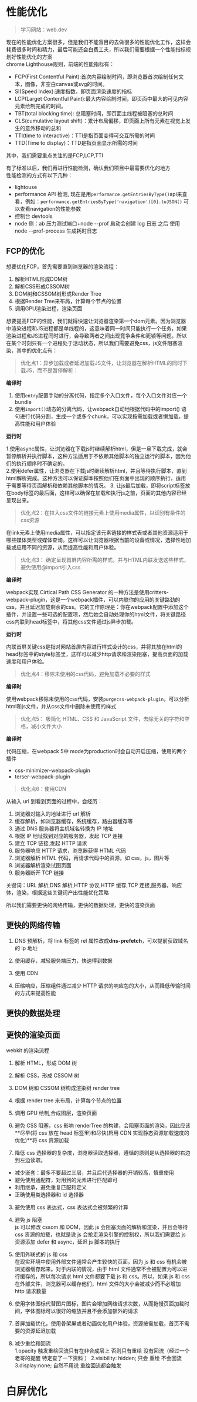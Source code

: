 # 性能优化

> 学习网站：web.dev

现在的性能优化方案很多，但是我们不能盲目的去做很多的性能优化工作，这样会耗费很多时间和精力，最后可能还会白费工夫，所以我们需要根据一个性能指标规划好性能优化的方案  
chrome Lighthouse规则，前端的性能指标有：

- FCP(First Contentful Paint):首次内容绘制时间，即浏览器首次绘制任何文本，图像，非空白canvas或svg的时间。
- SI(Speed Index):速度指数，即页面渲染速度的指标
- LCP(Larget Contentful Paint):最大内容绘制时间，即页面中最大的可见内容元素绘制完成的时间。
- TBT(total blocking time): 总阻塞时间，即页面主线程被阻塞的总时间
- CLS(cumulative layout shift)：累计布局偏移，即页面上所有元素在视觉上发生的意外移动的总和
- TTI(time to interactive)：TTI是指页面变得可交互所需的时间
- TTD(Time to display)：TTD是指页面显示所需的时间

其中，我们需要重点关注的是FCP,LCP,TTI  

有了标准以后，我们再进行性能检测，确认我们项目中最需要优化的地方  
性能检测的方式有以下几种：

- lightouse
- performance API 检测, 现在是用`performance.getEntriesByType()`api来查看，例如：`performance.getEntriesByType('navigation')[0].toJSON()` 可以查看navigation的性能参数
- 控制台 devtools
- node 侧：ab 压力测试端口+node --prof 启动会创建 log 日志 之后 使用 node --prof-process 生成耗时日志

## FCP的优化  


想要优化FCP，首先需要直到浏览器的渲染流程：  
1. 解析HTML形成DOM树  
2. 解析CSS形成CSSOM树  
3. DOM树和CSSOM树形成Render Tree
4. 根据Render Tree来布局，计算每个节点的位置  
5. 调用GPU渲染进程，渲染页面  

想要提高FCP的性能，我们就得快速让浏览器渲染第一个dom元素。因为浏览器中渲染进程和JS进程都是单线程的，这意味着同一时间只能执行一个任务，如果渲染进程和JS进程同时进行，会导致两者之间出现竞争条件和死锁等问题。所以在某个时刻只有一个进程处于活动状态，所以我们需要避免css，js文件阻塞渲染，其中的优化点有：

> 优化点1：异步加载或者延迟加载JS文件，让浏览器在解析HTML的同时下载JS，而不是暂停解析：  

**编译时**

1. 使用`entry`配置手动的分离代码，指定多个入口文件，每个入口文件对应一个bundle  
2. 使用`import()`动态的分离代码，让webpack自动地根据代码中的import() 语句进行代码分割，生成一个或多个chunk，可以实现按需加载或者懒加载，提高性能和用户体验  


**运行时**

1.使用async属性，让浏览器在下载js时继续解析html，但是一旦下载完成，就会暂停解析并执行脚本，这种方法适用于不依赖其他脚本的独立运行的脚本，因为他们的执行顺序时不确定的。  
2.使用defer属性，让浏览器在下载js时继续解析html，并且等待执行脚本，直到html解析完成。这种方法可以保证脚本按照他们在页面中出现的顺序执行，适用于需要等待页面解析和依赖其他脚本的情况。 
3. 让js最后加载，即将script标签放在body标签的最后面，这样可以确保在加载和执行js之前，页面的其他内容已经呈现出来。


> 优化点2：在拉入css文件的链接元素上使用media属性，以识别有条件的css资源 

在link元素上使用media属性，可以指定该元素链接的样式表或者其他资源适用于哪些媒体类型或媒体查询。这样可以让浏览器根据当前的设备或情况，选择性地加载或应用不同的资源，从而提高性能和用户体验。  


> 优化点3： 确定呈现首屏内容所需的样式，并与HTML内联发送这些样式，避免使用@import引入css


**编译时**

webpack实现 Cirtical Path CSS Generator 的一种方法是使用critters-webpack-plugin，这是一个webpack插件，可以内联你的应用的关键路劲的css，并且延迟加载剩余的css。它的工作原理是：你在webpack配置中添加这个插件，并设置一些可选的配置项，然后她会自动处理你的html文件，将关键路径css内联到head标签中，将其他css文件通过js异步加载。


**运行时**

内联首屏关键css是指对网站首屏内容进行样式设计的css，并将其放在html的head标签中的style标签里，这样可以减少http请求和渲染阻塞，提高页面的加载速度和用户体验。  



> 优化点4：移除未使用的css代码，避免加载不必要的样式 


**编译时**

使用webpack移除未使用的css代码，安装`purgecss-webpack-plugin`，可以分析html和js文件，并从css文件中删除未使用的样式 


> 优化点5： 极简化 HTML、CSS 和 JavaScript 文件，去除无关的字符和空格，减小文件大小


**编译时**

代码压缩，在webpack 5中 mode为production时会自动开启压缩，使用的两个插件  
- css-minimizer-webpack-plugin
- terser-webpack-plugin 

> 优化点6：使用CDN



















从输入 url 到看到页面的过程中，会经历：

1. 浏览器对输入的地址进行 url 解析
2. 缓存解析，如浏览器缓存，系统缓存，路由器缓存等
3. 通过 DNS 服务器将主机域名转换为 IP 地址
4. 根据 IP 地址找到对应的服务器，发起 TCP 连接
5. 建立 TCP 链接,发起 HTTP 请求
6. 服务器响应 HTTP 请求，浏览器获得 HTML 代码
7. 浏览器解析 HTML 代码，再请求代码中的资源，如 css，js，图片等
8. 浏览器解析渲染试图页面
9. 服务器断开 TCP 链接

关键词：URL 解析,DNS 解析,HTTP 协议,HTTP 缓存,TCP 连接,服务器，响应体，渲染，根据这些关键词产出性能优化策略

所以我们需要更快的网络传输，更快的数据处理，更快的渲染页面

## 更快的网络传输

1. DNS 预解析，将 link 标签的 rel 属性改成**dns-prefetch**，可以提前获取域名的 ip 地址

2. 使用缓存，减轻服务端压力，快速得到数据

3. 使用 CDN

4. 压缩响应，压缩组件通过减少 HTTP 请求的响应包的大小，从而降低传输时间的方式来提高性能

## 更快的数据处理

## 更快的渲染页面

webkit 的渲染流程

1. 解析 HTML，形成 DOM 树
2. 解析 CSS，形成 CSSOM 树
3. DOM 树和 CSSOM 树构成渲染树 render tree
4. 根据 render tree 来布局，计算每个节点的位置
5. 调用 GPU 绘制,合成图层，渲染页面

6. 避免 CSS 阻塞，css 影响 renderTree 的构建，会阻塞页面的渲染，因此应该**尽早(将 css 放在 head 标签里)和尽快(启用 CDN 实现静态资源加载速度的优化)**将 css 资源加载

7. 降低 css 选择器的复杂度，浏览器读取选择器，遵循的原则是从选择器的右边到左边读取。

- 减少嵌套：最多不要超过三层，并且后代选择器的开销较高，慎重使用
- 避免使用通配符，对用到的元素进行匹配即可
- 利用继承，避免重复匹配和定义
- 正确使用类选择器和 id 选择器

3. 避免使用 css 表达式，css 表达式会被频繁的计算

4. 避免 js 阻塞  
   js 可以修改 cssom 和 DOM，因此 js 会阻塞页面的解析和渲染，并且会等待 css 资源的加载，也就是说 js 会抢走渲染引擎的控制权，所以我们需要给 js 资源添加 defer 和 async，延迟 js 脚本的执行

5. 使用外联式的 js 和 css  
   在现实环境中使用外部文件通常会产生较快的页面，因为 js 和 css 有机会被浏览器缓存起来。对于内联的情况，由于 html 文件通常不会被配置为可以进行缓存的，所以每次请求 html 文件都要下载 js 和 css。所以，如果 js 和 css 在外部文件，浏览器可以缓存他们，html 文件的大小会被减少而不必增加 http 请求数量

6. 使用字体图标代替图片图标，图片会增加网络请求次数，从而拖慢页面加载时间，字体图标可以很好的缩放并且不会添加额外的请求

7. 首屏加载优化，使用骨架屏或者动画优化用户体验，资源按需加载，首页不需要的资源延迟加载

8. 减少重绘和回流  
  1.opacity 触发重绘回流只有在非合成层上 否则只有重绘 没有回流（经过一个老哥的提醒 特定查了一下资料 ）
  2.visibility: hidden; 只会 重绘 不会回流
  3.display:none; 自然不用说 重绘回流都会触发

# 白屏优化

